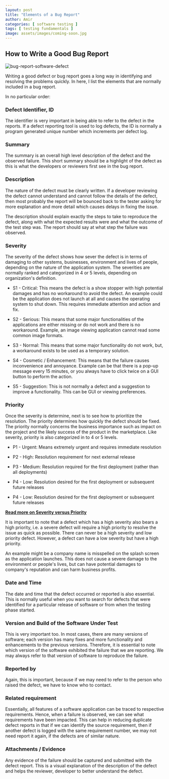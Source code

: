 ```yaml
---
layout: post
title: "Elements of a Bug Report"
author: Amir
categories: [ software testing ]
tags: [ testing fundamentals ]
image: assets/images/coming-soon.jpg
---
```


## How to Write a Good Bug Report

![bug-report-software-defect](http://69.164.212.71/wp-content/uploads/2008/11/bug-report-software-defect-e1433245296561.jpg)

Writing a good defect or bug report goes a long way in identifying and resolving the problems quickly. In here, I list the elements that are normally included in a bug report.

In no particular order:

### **Defect Identifier, ID**

The identifier is very important in being able to refer to the defect in the reports. If a defect reporting tool is used to log defects, the ID is normally a program generated unique number which increments per defect log.

### **Summary**

The summary is an overall high level description of the defect and the observed failure. This short summary should be a highlight of the defect as this is what the developers or reviewers first see in the bug report.

### **Description**

The nature of the defect must be clearly written. If a developer reviewing the defect cannot understand and cannot follow the details of the defect, then most probably the report will be bounced back to the tester asking for more explanation and more detail which causes delays in fixing the issue.

The description should explain exactly the steps to take to reproduce the defect, along with what the expected results were and what the outcome of the test step was. The report should say at what step the failure was observed.

### **Severity**

The severity of the defect shows how sever the defect is in terms of damaging to other systems, businesses, environment and lives of people, depending on the nature of the application system. The severities are normally ranked and categorized in 4 or 5 levels, depending on organization's definition.

*   S1 - Critical: This means the defect is a show stopper with high potential damages and has no workaround to avoid the defect. An example could be the application does not launch at all and causes the operating system to shut down. This requires immediate attention and action and fix.

*   S2 - Serious: This means that some major functionalities of the applications are either missing or do not work and there is no workaround. Example, an image viewing application cannot read some common image formats.

*   S3 - Normal: This means that some major functionality do not work, but, a workaround exists to be used as a temporary solution.

*   S4 - Cosmetic / Enhancement: This means that the failure causes inconvenience and annoyance. Example can be that there is a pop-up message every 15 minutes, or you always have to click twice on a GUI button to perform the action.

*   S5 - Suggestion: This is not normally a defect and a suggestion to improve a functionality. This can be GUI or viewing preferences.

### **Priority**

Once the severity is determine, next is to see how to prioritize the resolution. The priority determines how quickly the defect should be fixed. The priority normally concerns the business importance such as impact on the project and the likely success of the product in the marketplace. Like severity, priority is also categorized in to 4 or 5 levels.

*   P1 - Urgent: Means extremely urgent and requires immediate resolution

*   P2 - High: Resolution requirement for next external release

*   P3 - Medium: Resolution required for the first deployment (rather than all deployments)

*   P4 - Low: Resolution desired for the first deployment or subsequent future releases

*   P4 - Low: Resolution desired for the first deployment or subsequent future releases

**[Read more on Severity versus Priority](http://www.testingexcellence.com/severity-and-priority-difference/)**

It is important to note that a defect which has a high severity also bears a high priority, i.e. a severe defect will require a high priority to resolve the issue as quick as possible. There can never be a high severity and low priority defect. However, a defect can have a low severity but have a high priority.

An example might be a company name is misspelled on the splash screen as the application launches. This does not cause a severe damage to the environment or people's lives, but can have potential damages to company's reputation and can harm business profits.

### **Date and Time**

The date and time that the defect occurred or reported is also essential. This is normally useful when you want to search for defects that were identified for a particular release of software or from when the testing phase started.

### **Version and Build of the Software Under Test**

This is very important too. In most cases, there are many versions of software; each version has many fixes and more functionality and enhancements to the previous versions. Therefore, it is essential to note which version of the software exhibited the failure that we are reporting. We may always refer to that version of software to reproduce the failure.

### **Reported by**

Again, this is important, because if we may need to refer to the person who raised the defect, we have to know who to contact.

### **Related requirement**

Essentially, all features of a software application can be traced to respective requirements. Hence, when a failure is observed, we can see what requirements have been impacted. This can help in reducing duplicate defect reports in that if we can identify the source requirement, then if another defect is logged with the same requirement number, we may not need report it again, if the defects are of similar nature.

### **Attachments / Evidence**

Any evidence of the failure should be captured and submitted with the defect report. This is a visual explanation of the description of the defect and helps the reviewer, developer to better understand the defect.